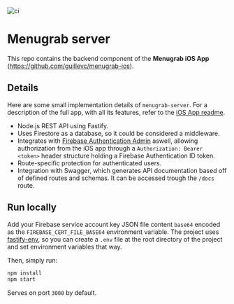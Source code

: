 ![ci](https://github.com/guillevc/menugrab-server/workflows/ci/badge.svg?branch=master)

# Menugrab server

This repo contains the backend component of the __Menugrab iOS App__ (https://github.com/guillevc/menugrab-ios).

## Details

Here are some small implementation details of `menugrab-server`. For a description of the full app, with all its features, refer to the [iOS App readme](https://github.com/guillevc/menugrab-ios).

- Node.js REST API using Fastify.
- Uses Firestore as a database, so it could be considered a middleware.
- Integrates with [Firebase Authentication Admin](https://firebase.google.com/docs/auth/admin) aswell, allowing authorization from the iOS app through a `Authorization: Bearer <token>` header structure holding a Firebase Authentication ID token.
- Route-specific protection for authenticated users.
- Integration with Swagger, which generates API documentation based off of defined routes and schemas. It can be accessed trough the `/docs` route.

## Run locally

Add your Firebase service account  key JSON file content `base64` encoded as the `FIREBASE_CERT_FILE_BASE64` environment variable. The project uses [fastify-env](https://github.com/fastify/fastify-env), so you can create a `.env` file at the root directory of the project and set environment variables that way.

Then, simply run:

```bash
npm install
npm start
```

Serves on port `3000` by default.
